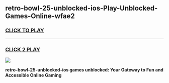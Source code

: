 
## retro-bowl-25-unblocked-ios-Play-Unblocked-Games-Online-wfae2
<h3>
<a href="https://premium76.site?title=retro-bowl-25-unblocked-ios&ref=25A">CLICK TO PLAY</a></h3>
<hr>

<h3>
<a href="https://premium76.site?title=retro-bowl-25-unblocked-ios&ref=25A">CLICK 2 PLAY</a>
  
</h3>

<a href="https://premium76.site?title=retro-bowl-25-unblocked-ios&ref=25A"><img src="https://clearcache.store/games.png"></a>


**retro-bowl-25-unblocked-ios games unblocked: Your Gateway to Fun and Accessible Online Gaming**
